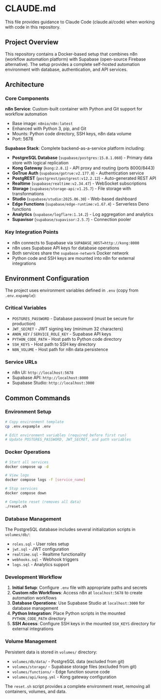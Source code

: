 # CLAUDE.md

This file provides guidance to Claude Code (claude.ai/code) when working with code in this repository.

## Project Overview

This repository contains a Docker-based setup that combines n8n (workflow automation platform) with Supabase (open-source Firebase alternative). The setup provides a complete self-hosted automation environment with database, authentication, and API services.

## Architecture

### Core Components

**n8n Service**: Custom-built container with Python and Git support for workflow automation
- Base image: `n8nio/n8n:latest`
- Enhanced with Python 3, pip, and Git
- Mounts: Python code directory, SSH keys, n8n data volume
- Port: 5678

**Supabase Stack**: Complete backend-as-a-service platform including:
- **PostgreSQL Database** (`supabase/postgres:15.8.1.060`) - Primary data store with logical replication
- **Kong Gateway** (`kong:2.8.1`) - API proxy and routing (ports 8000/8443)
- **GoTrue Auth** (`supabase/gotrue:v2.177.0`) - Authentication service
- **PostgREST** (`postgrest/postgrest:v12.2.12`) - Auto-generated REST API
- **Realtime** (`supabase/realtime:v2.34.47`) - WebSocket subscriptions
- **Storage** (`supabase/storage-api:v1.25.7`) - File storage with transformations
- **Studio** (`supabase/studio:2025.06.30`) - Web-based dashboard
- **Edge Functions** (`supabase/edge-runtime:v1.67.4`) - Serverless Deno functions
- **Analytics** (`supabase/logflare:1.14.2`) - Log aggregation and analytics
- **Supavisor** (`supabase/supavisor:2.5.7`) - Connection pooler

### Key Integration Points

- n8n connects to Supabase via `SUPABASE_HOST=http://kong:8000`
- n8n uses Supabase API keys for database operations
- Both services share the `supabase-network` Docker network
- Python code and SSH keys are mounted into n8n for external integrations

## Environment Configuration

The project uses environment variables defined in `.env` (copy from `.env.expample`):

### Critical Variables
- `POSTGRES_PASSWORD` - Database password (must be secure for production)
- `JWT_SECRET` - JWT signing key (minimum 32 characters)
- `ANON_KEY` / `SERVICE_ROLE_KEY` - Supabase API keys
- `PYTHON_CODE_PATH` - Host path to Python code directory
- `SSH_KEYS` - Host path to SSH key directory
- `N8N_VOLUME` - Host path for n8n data persistence

### Service URLs
- n8n UI: `http://localhost:5678`
- Supabase API: `http://localhost:8000`
- Supabase Studio: `http://localhost:3000`

## Common Commands

### Environment Setup
```bash
# Copy environment template
cp .env.expample .env

# Edit environment variables (required before first run)
# Update POSTGRES_PASSWORD, JWT_SECRET, and path variables
```

### Docker Operations
```bash
# Start all services
docker compose up -d

# View logs
docker compose logs -f [service_name]

# Stop services
docker compose down

# Complete reset (removes all data)
./reset.sh
```

### Database Management
The PostgreSQL database includes several initialization scripts in `volumes/db/`:
- `roles.sql` - User roles setup
- `jwt.sql` - JWT configuration
- `realtime.sql` - Realtime functionality
- `webhooks.sql` - Webhook triggers
- `logs.sql` - Analytics support

### Development Workflow

1. **Initial Setup**: Configure `.env` file with appropriate paths and secrets
2. **Custom n8n Workflows**: Access n8n at `localhost:5678` to create automation workflows
3. **Database Operations**: Use Supabase Studio at `localhost:3000` for database management
4. **Python Integration**: Place Python scripts in the mounted `PYTHON_CODE_PATH` directory
5. **SSH Access**: Configure SSH keys in the mounted `SSH_KEYS` directory for external integrations

### Volume Management

Persistent data is stored in `volumes/` directory:
- `volumes/db/data/` - PostgreSQL data (excluded from git)
- `volumes/storage/` - Supabase storage files (excluded from git)  
- `volumes/functions/` - Edge function source code
- `volumes/api/kong.yml` - Kong gateway configuration

The `reset.sh` script provides a complete environment reset, removing all containers, volumes, and data.
